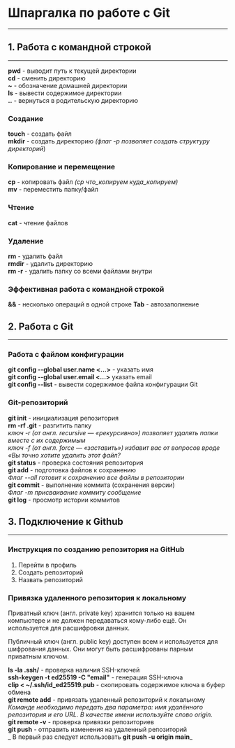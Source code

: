 # Шпаргалка по работе с Git  
----
## 1. Работа с командной строкой

----

**pwd**  - выводит путь к текущей директории  
**cd** - сменить директорию  
**~** - обозначение домашней директории  
**ls** - вывести содержимое директории  
**..** - вернуться в родительскую директорию  


### Создание  

**touch** - создать файл  
**mkdir** - создать директорию *(флаг -p позволяет создать структуру директорий*)  


### Копирование и перемещение  

**cp** - копировать файл  *(cp что_копируем куда_копируем)*  
**mv** - переместить папку/файл 


### Чтение  
   
**cat** - чтение файлов  


### Удаление  

**rm** - удалить файл  
**rmdir** - удалить директорию  
**rm -r** - удалить папку со всеми файлами внутри  

  
### Эффективная работа с командной строкой  

**&&** - несколько операций в одной строке
**Tab** - автозаполнение  


## 2. Работа с Git  

----

### Работа с файлом конфигурации  
  
**git config --global user.name <...>** - указать имя  
**git config --global user.email <...>**   указать email  
**git config --list** - вывести содержимое файла конфигурации Git  


### Git-репозиторий  
**git init** - инициализация репозитория  
**rm -rf .git** - разгитить папку  
_ключ -r (от англ. recursive — «рекурсивно») позволяет удалять папки вместе с их содержимым_  
_ключ -f (от англ. force — «заставить») избавит вас от вопросов вроде «Вы точно хотите удалить этот файл?_  
**git status** - проверка состояния репозитория  
**git add** - подготовка файлов к сохранению  
_Флаг --all готовит к сохранению все файлы в репозитории_  
**git commit** - выполнение коммита (сохранения версии)  
_Флаг -m присваивание коммиту сообщение_  
**git log** - просмотр истории коммитов  


## 3. Подключение к Github  

----

### Инструкция по созданию репозитория на GitHub  

1. Перейти в профиль  
2. Создать репозиторий  
3. Назвать репозиторий  

### Привязка удаленного репозитория к локальному  

Приватный ключ (англ. private key) хранится только на вашем компьютере и не должен передаваться кому-либо ещё. Он используется для расшифровки данных.  

Публичный ключ (англ. public key) доступен всем и используется для шифрования данных. Они могут быть расшифрованы парным приватным ключом.  

**ls -la .ssh/** - проверка наличия SSH-ключей  
**ssh-keygen -t ed25519 -C "email"** - генерация SSH-ключа  
**clip < ~/.ssh/id_ed25519.pub** - скопировать содержимое ключа в буфер обмена  
**git remote add** - привязать удаленный репозиторий к локальному  
_Команде необходимо передать два параметра: имя удалённого репозитория и его URL. В качестве имени используйте слово origin._  
**git remote -v** - проверка привязки репозиториев  
**git push** - отправить изменения на удаленный репозиторий  
_ В первый раз следует использовать **git push -u origin main**_  





